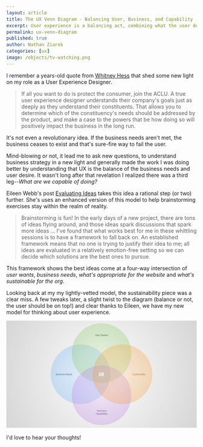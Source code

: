```yaml
---
layout: article
title: The UX Venn Diagram - Balancing User, Business, and Capability
excerpt: User experience is a balancing act, combining what the user desires, what the business needs, what the technology can support and what the organization can sustain.
permalink: ux-venn-diagram
published: true
author: Nathan Ziarek
categories: [ux]
image: /objects/tv-watching.png
---
```


I remember a years-old quote from [Whitney Hess][whitney-hess] that shed some new light on my role as a User Experience Designer.

> If all you want to do is protect the consumer, join the ACLU. A true user experience designer understands their company's goals just as deeply as they understand their constituents. That allows you to determine which of the constituency's needs should be addressed by the product, and make a case to the powers that be how doing so will positively impact the business in the long run.

It's not even a revolutionary idea. If the business needs aren't met, the business ceases to exist and that's sure-fire way to fail the user.

Mind-blowing or not, it lead me to ask new questions, to understand business strategy in a new light and generally made the work I was doing better by understanding that UX is the balance of the business needs and user desire. It wasn't long after that revelation I realized there was a third leg--*What are we capable of doing?*

Eileen Webb's post [Evaluating Ideas][evaluating-ideas] takes this idea a rational step (or two) further. She's uses an enhanced version of this model to help brainstorming exercises stay within the realm of reality.

> Brainstorming is fun! In the early days of a new project, there are tons of ideas flying around, and those ideas spark discussions that spark more ideas 
>...
>I've found that what works best for me in these whittling sessions is to have a framework to fall back on. An established framework means that no one is trying to justify their idea to me; all ideas are evaluated in a relatively emotion-free setting so we can decide which solutions are the best ones to pursue.

This framework shows the best ideas come at a four-way intersection of *user wants*, *business needs*, *what's appropriate for the website* and *what's sustainable for the org*.

Looking back at my my lightly-vetted model, the sustainability piece was a clear miss. A few tweaks later, a slight twist to the diagram (balance or not, the user should be on top!) and clear thanks to Eileen, we have my new model for thinking about user experience.

<img src="/objects/user-experience-considerations.png" alt="User Experience Venn Diagram" />

I'd love to hear your thoughts!

[evaluating-ideas]: http://alistapart.com/blog/post/evaluating-ideas
[whitney-hess]: http://whitneyhess.com/blog/2011/04/23/youre-not-a-user-experience-designer-if
